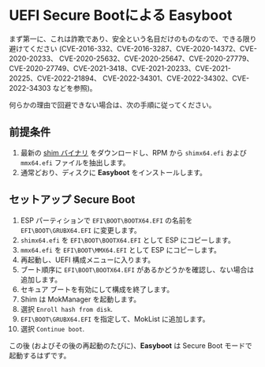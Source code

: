 UEFI Secure Bootによる Easyboot
===============================

まず第一に、これは詐欺であり、安全という名目だけのものなので、できる限り避けてください (CVE-2016-332、CVE-2016-3287、CVE-2020-14372、CVE-2020-20233、
CVE-2020-25632、CVE-2020-25647、CVE-2020-27779、CVE-2020-27749、CVE-2021-3418、CVE-2021-20233、CVE-2021-20225、CVE-2022-21894、
CVE-2022-34301、CVE-2022-34302、CVE-2022-34303 などを参照)。

何らかの理由で回避できない場合は、次の手順に従ってください。

前提条件
--------

1. 最新の [shim バイナリ](https://kojipkgs.fedoraproject.org/packages/shim) をダウンロードし、RPM から `shimx64.efi` および `mmx64.efi` ファイルを抽出します。
2. 通常どおり、ディスクに **Easyboot** をインストールします。

セットアップ Secure Boot
------------------------

1. ESP パーティションで `EFI\BOOT\BOOTX64.EFI` の名前を `EFI\BOOT\GRUBX64.EFI` に変更します。
2. `shimx64.efi` を `EFI\BOOT\BOOTX64.EFI` として ESP にコピーします。
3. `mmx64.efi` を `EFI\BOOT\MMX64.EFI` として ESP にコピーします。
4. 再起動し、UEFI 構成メニューに入ります。
5. ブート順序に `EFI\BOOT\BOOTX64.EFI` があるかどうかを確認し、ない場合は追加します。
6. セキュア ブートを有効にして構成を終了します。
7. Shim は MokManager を起動します。
8. 選択 `Enroll hash from disk`.
9. `EFI\BOOT\GRUBX64.EFI` を指定して、MokList に追加します。
10. 選択 `Continue boot`.

この後 (およびその後の再起動のたびに)、**Easyboot** は Secure Boot モードで起動するはずです。


